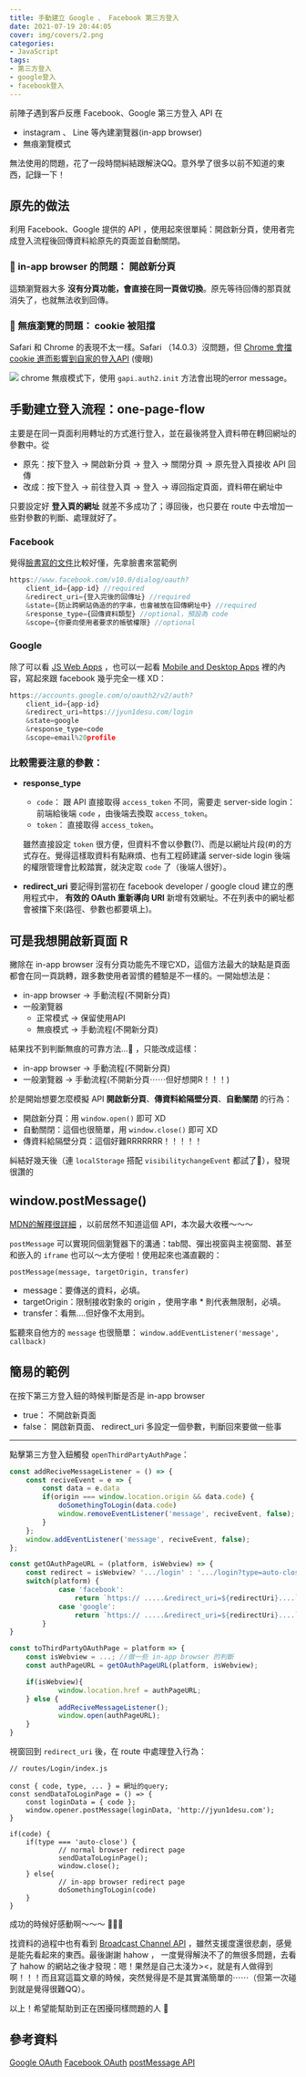 ```yaml
---
title: 手動建立 Google 、 Facebook 第三方登入
date: 2021-07-19 20:44:05
cover: img/covers/2.png
categories:
- JavaScript
tags:
- 第三方登入
- google登入
- facebook登入
---
```

前陣子遇到客戶反應 Facebook、Google 第三方登入 API 在
- instagram 、 Line 等內建瀏覽器(in-app browser)
- 無痕瀏覽模式
  
無法使用的問題，花了一段時間糾結跟解決QQ。意外學了很多以前不知道的東西，記錄一下！
<!-- more -->
## 原先的做法
利用 Facebook、Google 提供的 API ，使用起來很單純：開啟新分頁，使用者完成登入流程後回傳資料給原先的頁面並自動關閉。

### 🤯  in-app browser 的問題： 開啟新分頁
這類瀏覽器大多 **沒有分頁功能，會直接在同一頁做切換**。原先等待回傳的那頁就消失了，也就無法收到回傳。

### 🤯 無痕瀏覽的問題： cookie 被阻擋
Safari 和 Chrome 的表現不太一樣。Safari （14.0.3）沒問題，但 [Chrome 會擋 cookie 進而影響到自家的登入API](https://developers.google.com/identity/sign-in/web/troubleshooting#third-party_cookies_and_data_blocked) (傻眼)

![](https://i.imgur.com/n2duZGn.jpg)
chrome 無痕模式下，使用 `gapi.auth2.init` 方法會出現的error message。

## 手動建立登入流程：one-page-flow
主要是在同一頁面利用轉址的方式進行登入，並在最後將登入資料帶在轉回網址的參數中。從
- 原先：按下登入 → 開啟新分頁 → 登入 → 關閉分頁 → 原先登入頁接收 API 回傳
- 改成：按下登入 → 前往登入頁 → 登入 → 導回指定頁面，資料帶在網址中 

只要設定好 **登入頁的網址** 就差不多成功了；導回後，也只要在 route 中去增加一些對參數的判斷、處理就好了。

### Facebook
覺得[臉書寫的文件](https://developers.facebook.com/docs/facebook-login/manually-build-a-login-flow)比較好懂，先拿臉書來當範例

```js
https://www.facebook.com/v10.0/dialog/oauth?
    client_id={app-id} //required
    &redirect_uri={登入完後的回傳址} //required
    &state={防止跨網站偽造的的字串，也會被放在回傳網址中} //required
    &response_type={回傳資料類型} //optional，預設為 code
    &scope={你要向使用者要求的帳號權限} //optional
```

### Google
除了可以看 [JS Web Apps](https://developers.google.com/identity/protocols/oauth2/javascript-implicit-flow#oauth-2.0-endpoints) ，也可以一起看 [Mobile and Desktop Apps](https://developers.google.com/identity/protocols/oauth2/native-app) 裡的內容，寫起來跟 facebook 幾乎完全一樣 XD：

```js
https://accounts.google.com/o/oauth2/v2/auth?
    client_id={app-id}
    &redirect_uri=https://jyun1desu.com/login
    &state=google
    &response_type=code
    &scope=email%20profile
```

### 比較需要注意的參數：
- **response_type**
    - `code`： 跟 API 直接取得 `access_token` 不同，需要走 server-side login：前端給後端 `code` ，由後端去換取 `access_token`。
    - `token`： 直接取得 `access_token`。

    雖然直接設定 `token` 很方便，但資料不會以參數(?)、而是以網址片段(#)的方式存在。覺得這樣取資料有點麻煩、也有工程師建議 server-side login 後端的權限管理會比較踏實，就決定取 `code` 了（後端人很好）。

- **redirect_uri**
    要記得到當初在 facebook developer / google cloud 建立的應用程式中， **有效的 OAuth 重新導向 URI** 新增有效網址。不在列表中的網址都會被擋下來(路徑、參數也都要填上)。
 
## 可是我想開啟新頁面 R

撇除在 in-app browser 沒有分頁功能先不理它XD，這個方法最大的缺點是頁面都會在同一頁跳轉，跟多數使用者習慣的體驗是不一樣的。一開始想法是：

- in-app browser → 手動流程(不開新分頁)
- 一般瀏覽器 
    - 正常模式 → 保留使用API
    - 無痕模式 → 手動流程(不開新分頁)

結果找不到判斷無痕的可靠方法...🥲 ，只能改成這樣：
- in-app browser → 手動流程(不開新分頁)
- 一般瀏覽器 → 手動流程(不開新分頁⋯⋯但好想開R！！！)

於是開始想要怎麼模擬 API **開啟新分頁**、**傳資料給隔壁分頁**、**自動關閉** 的行為：

- 開啟新分頁：用 `window.open()` 即可 XD 
- 自動關閉：這個也很簡單，用 `window.close()` 即可 XD
- 傳資料給隔壁分頁：這個好難RRRRRRR！！！！！

糾結好幾天後（連 `localStorage` 搭配 `visibilitychangeEvent` 都試了🥲），發現很讚的

## window.postMessage()

[MDN的解釋很詳細](https://developer.mozilla.org/en-US/docs/Web/API/Window/postMessage) ，以前居然不知道這個 API，本次最大收穫～～～

`postMessage` 可以實現同個瀏覽器下的溝通：tab間、彈出視窗與主視窗間、甚至和嵌入的 `iframe` 也可以～太方便啦！使用起來也滿直觀的：

`postMessage(message, targetOrigin, transfer)` 
- message：要傳送的資料，必填。
- targetOrigin：限制接收對象的 origin ，使用字串 * 則代表無限制，必填。
- transfer：看無....但好像不太用到。

監聽來自他方的 `message` 也很簡單：
`window.addEventListener('message', callback)`

## 簡易的範例
在按下第三方登入鈕的時候判斷是否是 in-app browser
- true： 不開啟新頁面
- false： 開啟新頁面、 redirect_uri 多設定一個參數，判斷回來要做一些事
---
點擊第三方登入鈕觸發 `openThirdPartyAuthPage`：

```jsx
const addReciveMessageListener = () => {
    const reciveEvent = e => {
        const data = e.data
        if(origin === window.location.origin && data.code) {
            doSomethingToLogin(data.code)
            window.removeEventListener('message', reciveEvent, false);
        }
    };
    window.addEventListener('message', reciveEvent, false);
};

const getOAuthPageURL = (platform, isWebview) => {
	const redirect = isWebview? '.../login' : '.../login?type=auto-close';
	switch(platform) {
            case 'facebook':
                return `https:// .....&redirect_uri=${redirectUri}....`;
            case 'google':
                return `https:// .....&redirect_uri=${redirectUri}....`;
        }
}

const toThirdPartyOAuthPage = platform => {
	const isWebview = ...; //做一些 in-app browser 的判斷
	const authPageURL = getOAuthPageURL(platform, isWebview);

	if(isWebview){
            window.location.href = authPageURL;
	} else {
            addReciveMessageListener();
            window.open(authPageURL);
	}
}
```

視窗回到 `redirect_uri` 後，在 route 中處理登入行為：
```jsx=
// routes/Login/index.js

const { code, type, ... } = 網址的query;
const sendDataToLoginPage = () => {
    const loginData = { code };
    window.opener.postMessage(loginData, 'http://jyun1desu.com');
}

if(code) {
    if(type === 'auto-close') {
            // normal browser redirect page
            sendDataToLoginPage();
            window.close();
    } else{
            // in-app browser redirect page
            doSomethingToLogin(code)
    }
}
```

成功的時候好感動啊～～～ 🎉🎉🎉

找資料的過程中也有看到 [Broadcast Channel API](https://developer.mozilla.org/en-US/docs/Web/API/Broadcast_Channel_API) ，雖然支援度還很悲劇，感覺是能先看起來的東西。最後謝謝 hahow ， 一度覺得解決不了的無很多問題，去看了 hahow 的網站之後才發現：嗯！果然是自己太淺ㄌ><，就是有人做得到啊！！！而且寫這篇文章的時候，突然覺得是不是其實滿簡單的⋯⋯（但第一次碰到就是覺得很難QQ）。

以上！希望能幫助到正在困擾同樣問題的人 🎉


## 參考資料
[Google OAuth](https://developers.google.com/identity/protocols/oauth2/javascript-implicit-flow)
[Facebook OAuth](https://developers.facebook.com/docs/facebook-login/web?locale=zh_TW)
[postMessage API](https://developer.mozilla.org/en-US/docs/Web/API/Window/postMessage)
